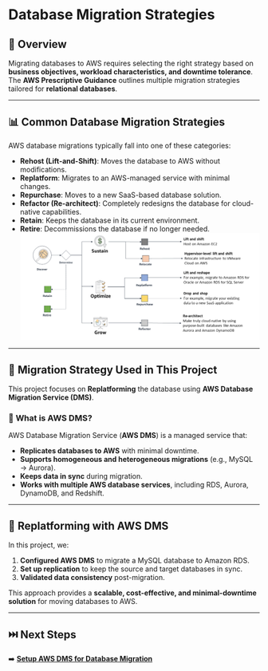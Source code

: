 # **Database Migration Strategies**

## 📌 **Overview**
Migrating databases to AWS requires selecting the right strategy based on **business objectives, workload characteristics, and downtime tolerance**.  
The **AWS Prescriptive Guidance** outlines multiple migration strategies tailored for **relational databases**.

---

## 📊 **Common Database Migration Strategies**
AWS database migrations typically fall into one of these categories:

- **Rehost (Lift-and-Shift)**: Moves the database to AWS without modifications.
- **Replatform**: Migrates to an AWS-managed service with minimal changes.
- **Repurchase**: Moves to a new SaaS-based database solution.
- **Refactor (Re-architect)**: Completely redesigns the database for cloud-native capabilities.
- **Retain**: Keeps the database in its current environment.
- **Retire**: Decommissions the database if no longer needed.
![Common Database Migration Strategies](../assets/database-migration-strategies.png)

---

## 🚀 **Migration Strategy Used in This Project**
This project focuses on **Replatforming** the database using **AWS Database Migration Service (DMS)**.

### 🔹 **What is AWS DMS?**
AWS Database Migration Service (**AWS DMS**) is a managed service that:
- **Replicates databases to AWS** with minimal downtime.
- **Supports homogeneous and heterogeneous migrations** (e.g., MySQL → Aurora).
- **Keeps data in sync** during migration.
- **Works with multiple AWS database services**, including RDS, Aurora, DynamoDB, and Redshift.

---

## 🔄 **Replatforming with AWS DMS**
In this project, we:
1. **Configured AWS DMS** to migrate a MySQL database to Amazon RDS.
2. **Set up replication** to keep the source and target databases in sync.
3. **Validated data consistency** post-migration.

This approach provides a **scalable, cost-effective, and minimal-downtime solution** for moving databases to AWS.

---

## ⏭️ **Next Steps**
➡️ **[Setup AWS DMS for Database Migration](./dms-setup.md)**
